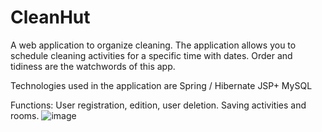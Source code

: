# CleanHut
A web application to organize cleaning. The application allows you to schedule cleaning activities for a specific time with dates. Order and tidiness are the watchwords of this app.

Technologies used in the application are Spring / Hibernate
JSP+ MySQL 

Functions:
User registration, edition, user deletion. Saving activities and rooms. 
![image](https://user-images.githubusercontent.com/71264664/120065609-719f4480-c072-11eb-9936-c70a1c7e1228.png)
